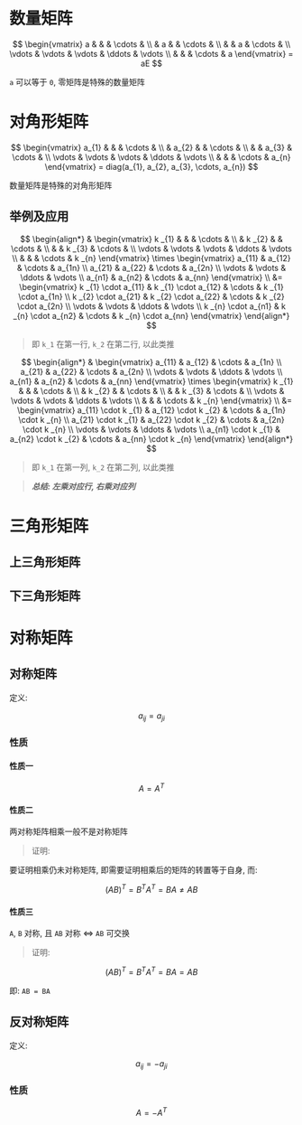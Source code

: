 # 数量矩阵

$$
\begin{vmatrix}
    a &   &   & \cdots &   \\
      & a &   & \cdots &   \\
      &   & a & \cdots &   \\
    \vdots & \vdots & \vdots & \ddots & \vdots \\
      &   &   & \cdots & a
\end{vmatrix} = aE
$$

`a` 可以等于 `0`, 零矩阵是特殊的数量矩阵

# 对角形矩阵

$$
\begin{vmatrix}
    a_{1} &   &   & \cdots &   \\
          & a_{2} &   & \cdots &   \\
          &   & a_{3} & \cdots &   \\
    \vdots & \vdots & \vdots & \ddots & \vdots \\
          &   &   & \cdots & a_{n}
\end{vmatrix} = diag(a_{1}, a_{2}, a_{3}, \cdots, a_{n})
$$

数量矩阵是特殊的对角形矩阵

## 举例及应用

$$
\begin{align*}
& \begin{vmatrix}
    k _{1} &   &   & \cdots &   \\
          & k _{2} &   & \cdots &   \\
          &   & k _{3} & \cdots &   \\
    \vdots & \vdots & \vdots & \ddots & \vdots \\
            &   &   & \cdots & k _{n}
\end{vmatrix} \times \begin{vmatrix}
    a_{11} & a_{12} & \cdots & a_{1n} \\
    a_{21} & a_{22} & \cdots & a_{2n} \\
    \vdots & \vdots & \ddots & \vdots \\
    a_{n1} & a_{n2} & \cdots & a_{nn}
\end{vmatrix} \\ 
&= \begin{vmatrix}
    k _{1} \cdot a_{11} & k _{1} \cdot a_{12} & \cdots & k _{1} \cdot a_{1n} \\
    k _{2} \cdot a_{21} & k _{2} \cdot a_{22} & \cdots & k _{2} \cdot a_{2n} \\
    \vdots & \vdots & \ddots & \vdots \\
    k _{n} \cdot a_{n1} & k _{n} \cdot a_{n2} & \cdots & k _{n} \cdot a_{nn}
\end{vmatrix}
\end{align*}
$$

> 即 `k_1` 在第一行, `k_2` 在第二行, 以此类推

$$
\begin{align*}
& \begin{vmatrix}
    a_{11} & a_{12} & \cdots & a_{1n} \\
    a_{21} & a_{22} & \cdots & a_{2n} \\
    \vdots & \vdots & \ddots & \vdots \\
    a_{n1} & a_{n2} & \cdots & a_{nn}
\end{vmatrix} \times \begin{vmatrix}
    k _{1} &   &   & \cdots &   \\
          & k _{2} &   & \cdots &   \\
          &   & k _{3} & \cdots &   \\
    \vdots & \vdots & \vdots & \ddots & \vdots \\
            &   &   & \cdots & k _{n}
\end{vmatrix} \\ 
&= \begin{vmatrix}
    a_{11} \cdot k _{1} & a_{12} \cdot k _{2} & \cdots & a_{1n} \cdot k _{n} \\
    a_{21} \cdot k _{1} & a_{22} \cdot k _{2} & \cdots & a_{2n} \cdot k _{n} \\
    \vdots & \vdots & \ddots & \vdots \\
    a_{n1} \cdot k _{1} & a_{n2} \cdot k _{2} & \cdots & a_{nn} \cdot k _{n}
\end{vmatrix}
\end{align*}
$$

> 即 `k_1` 在第一列, `k_2` 在第二列, 以此类推

> ***总结: 左乘对应行, 右乘对应列***

# 三角形矩阵

## 上三角形矩阵

## 下三角形矩阵

# 对称矩阵

## 对称矩阵

定义: 

$$
a_{ij} = a_{ji}
$$

### 性质

#### 性质一

$$
A = A^{T}
$$

#### 性质二

两对称矩阵相乘一般不是对称矩阵

> 证明: 

要证明相乘仍未对称矩阵, 即需要证明相乘后的矩阵的转置等于自身, 而: 

$$
(AB) ^{T} = B ^{T} A ^{T} = BA \neq AB
$$

#### 性质三

`A`, `B` 对称, 且 `AB` 对称 $\Leftrightarrow$ `AB` 可交换

> 证明:

$$
(AB) ^{T} = B ^{T} A ^{T} = BA = AB
$$

即: `AB = BA`

## 反对称矩阵

定义: 

$$
a_{ij} = - a_{ji}
$$

### 性质

$$
A = - A^{T}
$$